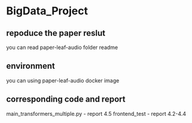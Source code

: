 # BigData_Project
 
## repoduce the paper reslut 
you can read paper-leaf-audio folder readme

## environment 
you can using paper-leaf-audio docker image

## corresponding code and report
main_transformers_multiple.py - report 4.5
frontend_test - report 4.2-4.4
